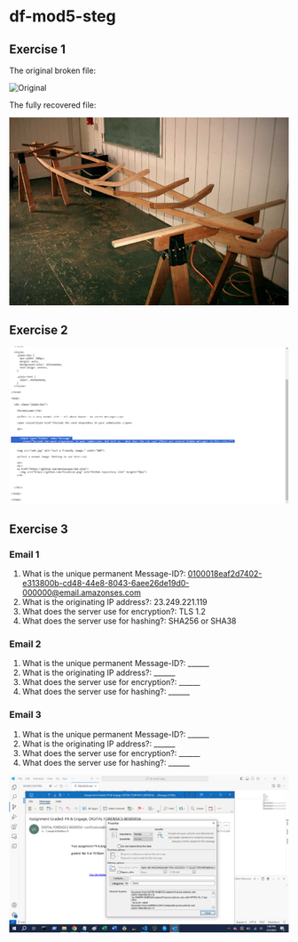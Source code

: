 # df-mod5-steg

## Exercise 1

The original broken file:

![Original](Recover1.jpg)

The fully recovered file:

![Fixed](Fixed1.jpg)

## Exercise 2

![Fixed](hidden-message.png)

## Exercise 3

### Email 1

1. What is the unique permanent Message-ID?: 0100018eaf2d7402-e313800b-cd48-44e8-8043-6aee26de19d0-000000@email.amazonses.com
2. What is the originating IP address?: 23.249.221.119
3. What does the server use for encryption?: TLS 1.2
4. What does the server use for hashing?: SHA256 or SHA38

### Email 2

1. What is the unique permanent Message-ID?: ______
2. What is the originating IP address?: ______
3. What does the server use for encryption?: ______
4. What does the server use for hashing?: ______

### Email 3

1. What is the unique permanent Message-ID?: ______
2. What is the originating IP address?: ______
3. What does the server use for encryption?: ______
4. What does the server use for hashing?: ______

![](email-header-1.png)

